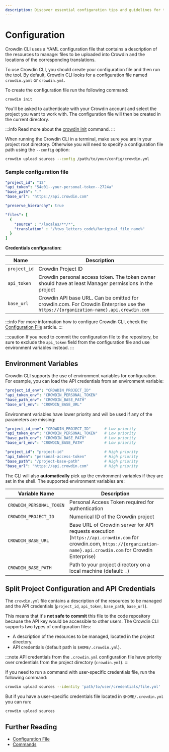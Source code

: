 ```yaml
---
description: Discover essential configuration tips and guidelines for the Crowdin CLI.
---
```


# Configuration

Crowdin CLI uses a YAML configuration file that contains a description of the resources to manage: files to be uploaded into Crowdin and the locations of the corresponding translations.

To use Crowdin CLI, you should create your configuration file and then run the tool. By default, Crowdin CLI looks for a configuration file named `crowdin.yaml` or `crowdin.yml`.

To create the configuration file run the following command:

```bash
crowdin init
```

You'll be asked to authenticate with your Crowdin account and select the project you want to work with. The configuration file will then be created in the current directory.

:::info
Read more about the [crowdin init](commands/crowdin-init) command.
:::

When running the Crowdin CLI in a terminal, make sure you are in your project root directory. Otherwise you will need to specify a configuration file path using the `--config` option:

```bash
crowdin upload sources --config /path/to/your/config/crowdin.yml
```

### Sample configuration file

```yml title="crowdin.yml"
"project_id": "12"
"api_token": "54e01--your-personal-token--2724a"
"base_path": "."
"base_url": "https://api.crowdin.com"

"preserve_hierarchy": true

"files": [
  {
    "source" : "/locales/**/*",
    "translation" : "/%two_letters_code%/%original_file_name%"
  }
]
```

**Credentials configuration:**

| Name         | Description                                                                                                                        |
|--------------|------------------------------------------------------------------------------------------------------------------------------------|
| `project_id` | Crowdin Project ID                                                                                                                 |
| `api_token`  | Crowdin personal access token. The token owner should have at least Manager permissions in the project                             |
| `base_url`   | Crowdin API base URL. Can be omitted for crowdin.com. For Crowdin Enterprise use the `https://{organization-name}.api.crowdin.com` |

:::info
For more information how to configure Crowdin CLI, check the [Configuration File](https://support.crowdin.com/developer/configuration-file/) article.
:::

:::caution
If you need to commit the configuration file to the repository, be sure to exclude the `api_token` field from the configuration file and use environment variables instead.
:::

## Environment Variables

Crowdin CLI supports the use of environment variables for configuration. For example, you can load the API credentials from an environment variable:

```yml title="crowdin.yml"
"project_id_env": "CROWDIN_PROJECT_ID"
"api_token_env": "CROWDIN_PERSONAL_TOKEN"
"base_path_env": "CROWDIN_BASE_PATH"
"base_url_env": "CROWDIN_BASE_URL"
```

Environment variables have lower priority and will be used if any of the parameters are missing:

```yml title="crowdin.yml"
"project_id_env": "CROWDIN_PROJECT_ID"      # Low priority
"api_token_env": "CROWDIN_PERSONAL_TOKEN"   # Low priority
"base_path_env": "CROWDIN_BASE_PATH"        # Low priority
"base_url_env": "CROWDIN_BASE_PATH"         # Low priority

"project_id": "project-id"                  # High priority
"api_token": "personal-access-token"        # High priority
"base_path": "/project-base-path"           # High priority
"base_url": "https://api.crowdin.com"       # High priority
```

The CLI will also **automatically** pick up the environment variables if they are set in the shell. The supported environment variables are:

| Variable Name            | Description                                                                                                                                                             |
|--------------------------|-------------------------------------------------------------------------------------------------------------------------------------------------------------------------|
| `CROWDIN_PERSONAL_TOKEN` | Personal Access Token required for authentication                                                                                                                       |
| `CROWDIN_PROJECT_ID`     | Numerical ID of the Crowdin project                                                                                                                                     |
| `CROWDIN_BASE_URL`       | Base URL of Crowdin server for API requests execution (`https://api.crowdin.com` for crowdin.com, `https://{organization-name}.api.crowdin.com` for Crowdin Enterprise) |
| `CROWDIN_BASE_PATH`      | Path to your project directory on a local machine (default: `.`)                                                                                                        |

## Split Project Configuration and API Credentials

The `crowdin.yml` file contains a description of the resources to be managed and the API credentials (`project_id`, `api_token`, `base_path`, `base_url`).

This means that it's **not safe to commit** this file to the code repository because the API key would be accessible to other users. The Crowdin CLI supports two types of configuration files:

- A description of the resources to be managed, located in the project directory.
- API credentials (default path is `$HOME/.crowdin.yml`).

:::note
API credentials from the `.crowdin.yml` configuration file have priority over credentials from the project directory (`crowdin.yml`).
:::

If you need to run a command with user-specific credentials file, run the following command:

```bash
crowdin upload sources --identity 'path/to/user/credentials/file.yml'
```

But if you have a user-specific credentials file located in `$HOME/.crowdin.yml` you can run:

```bash
crowdin upload sources
```

## Further Reading

- [Configuration File](https://support.crowdin.com/developer/configuration-file/)
- [Commands](/commands/crowdin)
